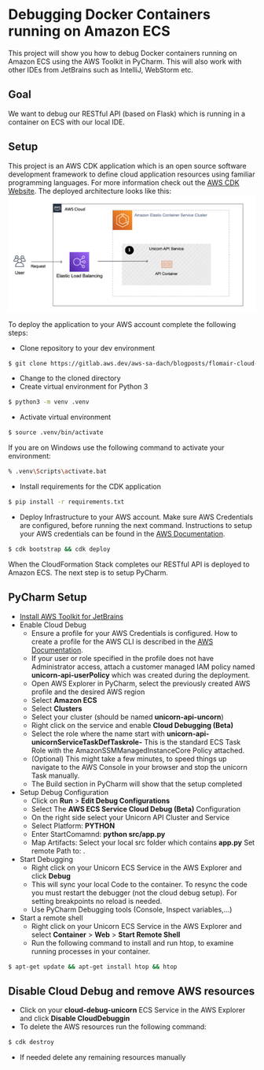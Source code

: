 # Debugging Docker Containers running on Amazon ECS

This project will show you how to debug Docker containers running on Amazon ECS using the AWS Toolkit in PyCharm. This will also work with other IDEs from JetBrains such as IntelliJ, WebStorm etc. 
 
## Goal

We want to debug our RESTful API (based on Flask) which is running in a container on ECS with our local IDE.

## Setup

This project is an AWS CDK application which is an open source software development framework to define cloud application resources using familiar programming languages. For more information check out the [AWS CDK Website](https://aws.amazon.com/cdk/). 
The deployed architecture looks like this:
![](img/api-architecture.png)

To deploy the application to your AWS account complete the following steps:

- Clone repository to your dev environment
```bash
$ git clone https://gitlab.aws.dev/aws-sa-dach/blogposts/flomair-cloud-debugging-with-aws-toolkit.git
```
- Change to the cloned directory
- Create virtual environment for Python 3
```bash
$ python3 -m venv .venv
```
- Activate virtual environment
```bash
$ source .venv/bin/activate
```
If you are on Windows use the following command to activate your environment:
```bash
% .venv\Scripts\activate.bat
```
- Install requirements for the CDK application
```bash
$ pip install -r requirements.txt
```
- Deploy Infrastructure to your AWS account. Make sure AWS Credentials are configured, before running the next command. Instructions to setup your AWS credentials can be found in the [AWS Documentation](https://docs.aws.amazon.com/cli/latest/userguide/cli-configure-files.html).
```bash
$ cdk bootstrap && cdk deploy
```
When the CloudFormation Stack completes our RESTful API is deployed to Amazon ECS. The next step is to setup PyCharm.

## PyCharm Setup

- [Install AWS Toolkit for JetBrains](https://docs.aws.amazon.com/toolkit-for-jetbrains/latest/userguide/key-tasks.html#key-tasks-install)
- Enable Cloud Debug
  - Ensure a profile for your AWS Credentials is configured. How to create a profile for the AWS CLI is described in the [AWS Documentation](https://docs.aws.amazon.com/cli/latest/userguide/cli-configure-files.html). 
  - If your user or role specified in the profile does not have Administrator access, attach a customer managed IAM policy named **unicorn-api-userPolicy** which was created during the deployment.
  - Open AWS Explorer in PyCharm, select the previously created AWS profile and the desired AWS region
  - Select **Amazon ECS**
  - Select **Clusters** 
  - Select your cluster (should be named **unicorn-api-uncorn**)
  - Right click on the service and enable **Cloud Debugging (Beta)**
  - Select the role where the name start with **unicorn-api-unicornServiceTaskDefTaskrole-** This is the standard ECS Task Role with the AmazonSSMManagedInstanceCore Policy attached.
  - (Optional) This might take a few minutes, to speed things up navigate to the AWS Console in your browser and stop the unicorn Task manually.
  - The Build section in PyCharm will show that the setup completed
- Setup Debug Configuration
  - Click on **Run** > **Edit Debug Configurations**
  - Select The **AWS ECS Service Cloud Debug (Beta)** Configuration
  - On the right side select your Unicorn API Cluster and Service
  - Select Platform: **PYTHON**
  - Enter StartComamnd: **python src/app.py**
  - Map Artifacts: Select your local src folder which contains **app.py** Set remote Path to: .
- Start Debugging
  - Right click on your Unicorn ECS Service in the AWS Explorer and click **Debug**
  - This will sync your local Code to the container. To resync the code you must restart the debugger (not the cloud debug setup). For setting breakpoints no reload is needed.
  - Use PyCharm Debugging tools (Console, Inspect variables,...)
- Start a remote shell
  - Right click on your Unicorn ECS Service in the AWS Explorer and select **Container** > **Web** > **Start Remote Shell**
  - Run the following command to install and run htop, to examine running processes in your container.
```bash
$ apt-get update && apt-get install htop && htop
```
## Disable Cloud Debug and remove AWS resources
- Click on your **cloud-debug-unicorn** ECS Service in the AWS Explorer and click **Disable CloudDebuggin**
- To delete the AWS resources run the following command:
```bash
$ cdk destroy
```
- If needed delete any remaining resources manually